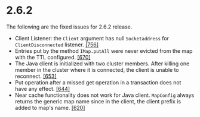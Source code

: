 

# 2.6.2

The following are the fixed issues for 2.6.2 release.

- Client Listener: the `Client` argument has null `Socketaddress` for `ClientDisconnected` listener. <a href="https://github.com/hazelcast/hazelcast/issues/756" target="_blank">[756]</a>
- Entries put by the method `IMap.putAll` were never evicted from the  map with the TTL configured. <a href="https://github.com/hazelcast/hazelcast/issues/670" target="_blank">[670]</a>
- The Java client is initialized with two cluster members. After killing one member in the cluster where it is connected, the client is unable to reconnect. <a href="https://github.com/hazelcast/hazelcast/issues/653" target="_blank">[653]</a>
- Put operation after a missed get operation in a transaction does not have any effect. <a href="https://github.com/hazelcast/hazelcast/issues/644" target="_blank">[644]</a>
- Near cache functionality does not work for Java client. `MapConfig` always returns the generic map name
since in the client, the client prefix is added to map's name. <a href="https://github.com/hazelcast/hazelcast/issues/620" target="_blank">[620]</a>
